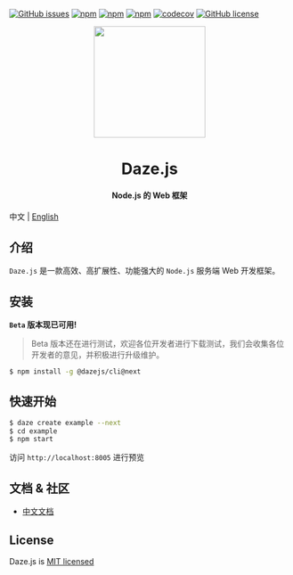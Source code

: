 
[![GitHub issues](https://img.shields.io/github/issues/dazejs/daze.svg)](https://github.com/dazejs/daze/issues)
[![npm](https://img.shields.io/npm/v/@dazejs/framework.svg)](https://www.npmjs.com/package/@dazejs/framework)
[![npm](https://img.shields.io/npm/dm/@dazejs/framework.svg)](https://www.npmjs.com/package/@dazejs/framework)
[![npm](https://travis-ci.com/dazejs/framework.svg?branch=master)](https://travis-ci.org/dazejs/framework)
[![codecov](https://codecov.io/gh/dazejs/framework/branch/master/graph/badge.svg)](https://codecov.io/gh/dazejs/framework)
[![GitHub license](https://img.shields.io/github/license/dazejs/daze.svg)](https://github.com/dazejs/daze/blob/master/LICENSE)

<div align="center">
  <a href="https://github.com/dazejs/daze">
    <img width="200" heigth="200" src="https://github.com/dazejs/daze/blob/master/logo.png">
  </a>  
  <h1>Daze.js</h1>
  <h4>Node.js 的 Web 框架</h4>
</div>

中文 | [English](README.md)

## 介绍

`Daze.js` 是一款高效、高扩展性、功能强大的 `Node.js` 服务端 Web 开发框架。

## 安装

**`Beta` 版本现已可用!**

> Beta 版本还在进行测试，欢迎各位开发者进行下载测试，我们会收集各位开发者的意见，并积极进行升级维护。

```bash
$ npm install -g @dazejs/cli@next
```

## 快速开始

```bash
$ daze create example --next
$ cd example
$ npm start
```

访问 `http://localhost:8005` 进行预览

## 文档 & 社区

- [中文文档](https://dazejs.org/zh/)

## License

Daze.js is [MIT licensed](https://github.com/dazejs/daze/blob/master/LICENSE)


